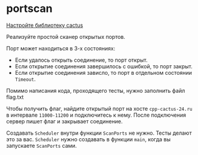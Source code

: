 # portscan

[Настройте библиотеку cactus](../docs/cactus.md)

Реализуйте простой сканер открытых портов.

Порт может находиться в 3-х состояниях:
 - Если удалось открыть соединение, то порт открыт.
 - Если открытие соединения завершилось с ошибкой, то порт закрыт.
 - Если открытие соединения зависло, то порт в отдельном состоянии `Timeout`.

Помимо написания кода, проходящего тесты, нужно заполнить файл flag.txt

Чтобы получить флаг, найдите открытый порт на хосте `cpp-cactus-24.ru` в
интервале `11000-11200` и подключитесь к нему. После подключения
сервер пишет флаг и закрывает соединение.

Создавать `Scheduler` внутри функции `ScanPorts` не нужно. Тесты делают это
за вас. `Scheduler` нужно создавать в функции `main`, когда вы запускаете
`ScanPorts` сами.

